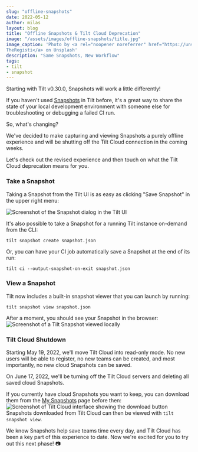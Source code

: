 ```yaml
---
slug: "offline-snapshots"
date: 2022-05-12
author: milas
layout: blog
title: "Offline Snapshots & Tilt Cloud Deprecation"
image: "/assets/images/offline-snapshots/title.jpg"
image_caption: 'Photo by <a rel="noopener noreferrer" href="https://unsplash.com/photos/jvPTh8YAgYM">
TheRegisti</a> on Unsplash'
description: "Same Snapshots, New Workflow"
tags:
- tilt
- snapshot
---
```


Starting with Tilt v0.30.0, Snapshots will work a little differently!

If you haven't used [Snapshots][docs-snapshots] in Tilt before, it's a great way to share the state of your local development environment with someone else for troubleshooting or debugging a failed CI run.

So, what's changing?

We've decided to make capturing and viewing Snapshots a purely offline experience and will be shutting off the Tilt Cloud connection in the coming weeks.

Let's check out the revised experience and then touch on what the Tilt Cloud deprecation means for you.

### Take a Snapshot
Taking a Snapshot from the Tilt UI is as easy as clicking "Save Snapshot" in the upper right menu: 

![Screenshot of the Snapshot dialog in the Tilt UI](/assets/images/offline-snapshots/dialog.png)

It's also possible to take a Snapshot for a running Tilt instance on-demand from the CLI:
```shell
tilt snapshot create snapshot.json
```
Or, you can have your CI job automatically save a Snapshot at the end of its run: 
```shell
tilt ci --output-snapshot-on-exit snapshot.json
```

### View a Snapshot
Tilt now includes a built-in snapshot viewer that you can launch by running:
```shell
tilt snapshot view snapshot.json
```

After a moment, you should see your Snapshot in the browser:
![Screenshot of a Tilt Snapshot viewed locally](/assets/images/offline-snapshots/snapshot.png)


### Tilt Cloud Shutdown
Starting May 19, 2022, we'll move Tilt Cloud into read-only mode.
No new users will be able to register, no new teams can be created, and most importantly, no new cloud Snapshots can be saved.

On June 17, 2022, we'll be turning off the Tilt Cloud servers and deleting all saved cloud Snapshots.

If you currently have cloud Snapshots you want to keep, you can download them from the [My Snapshots][cloud-snapshot-list] page before then:
![Screenshot of Tilt Cloud interface showing the download button](/assets/images/offline-snapshots/cloud.png)
Snapshots downloaded from Tilt Cloud can then be viewed with `tilt snapshot view`.

We know Snapshots help save teams time every day, and Tilt Cloud has been a key part of this experience to date.
Now we're excited for you to try out this next phase! 📷  

[docs-snapshots]: https://docs.tilt.dev/snapshots.html
[cloud-snapshot-list]: https://cloud.tilt.dev/snapshots
